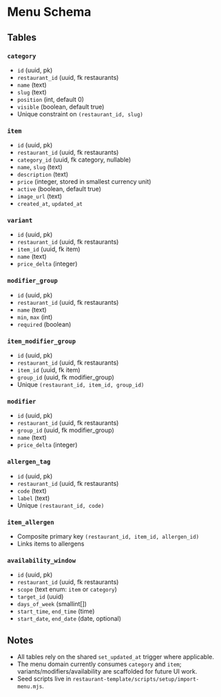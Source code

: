 # Menu Schema

## Tables

### `category`
- `id` (uuid, pk)
- `restaurant_id` (uuid, fk restaurants)
- `name` (text)
- `slug` (text)
- `position` (int, default 0)
- `visible` (boolean, default true)
- Unique constraint on `(restaurant_id, slug)`

### `item`
- `id` (uuid, pk)
- `restaurant_id` (uuid, fk restaurants)
- `category_id` (uuid, fk category, nullable)
- `name`, `slug` (text)
- `description` (text)
- `price` (integer, stored in smallest currency unit)
- `active` (boolean, default true)
- `image_url` (text)
- `created_at`, `updated_at`

### `variant`
- `id` (uuid, pk)
- `restaurant_id` (uuid, fk restaurants)
- `item_id` (uuid, fk item)
- `name` (text)
- `price_delta` (integer)

### `modifier_group`
- `id` (uuid, pk)
- `restaurant_id` (uuid, fk restaurants)
- `name` (text)
- `min`, `max` (int)
- `required` (boolean)

### `item_modifier_group`
- `id` (uuid, pk)
- `restaurant_id` (uuid, fk restaurants)
- `item_id` (uuid, fk item)
- `group_id` (uuid, fk modifier_group)
- Unique `(restaurant_id, item_id, group_id)`

### `modifier`
- `id` (uuid, pk)
- `restaurant_id` (uuid, fk restaurants)
- `group_id` (uuid, fk modifier_group)
- `name` (text)
- `price_delta` (integer)

### `allergen_tag`
- `id` (uuid, pk)
- `restaurant_id` (uuid, fk restaurants)
- `code` (text)
- `label` (text)
- Unique `(restaurant_id, code)`

### `item_allergen`
- Composite primary key `(restaurant_id, item_id, allergen_id)`
- Links items to allergens

### `availability_window`
- `id` (uuid, pk)
- `restaurant_id` (uuid, fk restaurants)
- `scope` (text enum: `item` or `category`)
- `target_id` (uuid)
- `days_of_week` (smallint[])
- `start_time`, `end_time` (time)
- `start_date`, `end_date` (date, optional)

## Notes
- All tables rely on the shared `set_updated_at` trigger where applicable.
- The menu domain currently consumes `category` and `item`; variants/modifiers/availability are scaffolded for future UI work.
- Seed scripts live in `restaurant-template/scripts/setup/import-menu.mjs`.
